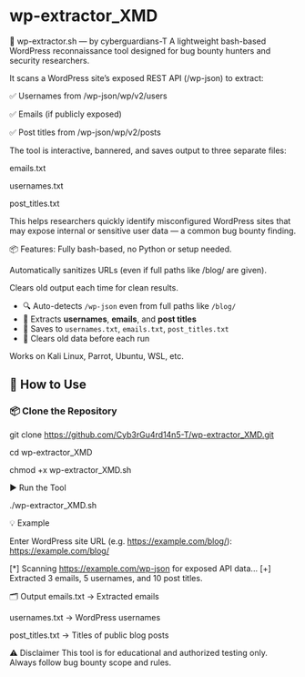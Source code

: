 # wp-extractor_XMD
🔱 wp-extractor.sh — by cyberguardians-T
A lightweight bash-based WordPress reconnaissance tool designed for bug bounty hunters and security researchers.

It scans a WordPress site’s exposed REST API (/wp-json) to extract:

✅ Usernames from /wp-json/wp/v2/users

✅ Emails (if publicly exposed)

✅ Post titles from /wp-json/wp/v2/posts

The tool is interactive, bannered, and saves output to three separate files:

emails.txt

usernames.txt

post_titles.txt

This helps researchers quickly identify misconfigured WordPress sites that may expose internal or sensitive user data — a common bug bounty finding.

📦 Features:
Fully bash-based, no Python or setup needed.

Automatically sanitizes URLs (even if full paths like /blog/ are given).

Clears old output each time for clean results.

- 🔍 Auto-detects `/wp-json` even from full paths like `/blog/`
- 📧 Extracts **usernames**, **emails**, and **post titles**
- 💾 Saves to `usernames.txt`, `emails.txt`, `post_titles.txt`
- 🧼 Clears old data before each run

Works on Kali Linux, Parrot, Ubuntu, WSL, etc.




## 🚀 How to Use

### 📦 Clone the Repository

git clone https://github.com/Cyb3rGu4rd14n5-T/wp-extractor_XMD.git


cd wp-extractor_XMD


chmod +x wp-extractor_XMD.sh


▶️ Run the Tool


./wp-extractor_XMD.sh

💡 Example

Enter WordPress site URL (e.g. https://example.com/blog/): https://example.com/blog/

[*] Scanning https://example.com/wp-json for exposed API data...
[+] Extracted 3 emails, 5 usernames, and 10 post titles.

🗂️ Output
emails.txt → Extracted emails

usernames.txt → WordPress usernames

post_titles.txt → Titles of public blog posts

⚠️ Disclaimer
This tool is for educational and authorized testing only.
Always follow bug bounty scope and rules.














